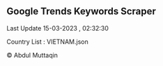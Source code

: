 

## Google Trends Keywords Scraper 
 
Last Update 15-03-2023 , 02:32:30

Country List :
VIETNAM.json



© Abdul Muttaqin 
